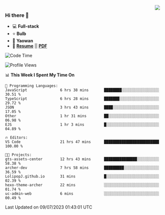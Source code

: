 <img align="right" src="https://github-readme-stats.vercel.app/api?username=LolipopJ&show_icons=true&count_private=true&hide_title=true&include_all_commits=true&theme=vue">

### Hi there 👋

- :computer: **Full-stack**
- :star: **Bulb**
- :pill: **Yaowan**
- :milky_way: [**Resume**](https://lolipopj.github.io/resume/) || [**PDF**](https://cdn.jsdelivr.net/gh/lolipopj/resume/export/resume-en.pdf)

<!--START_SECTION:waka-->
![Code Time](http://img.shields.io/badge/Code%20Time-1%2C458%20hrs%207%20mins-blue)

![Profile Views](http://img.shields.io/badge/Profile%20Views-0-blue)

📊 **This Week I Spent My Time On** 

```text
💬 Programming Languages: 
JavaScript               6 hrs 38 mins       ████████░░░░░░░░░░░░░░░░░   30.51 % 
TypeScript               6 hrs 28 mins       ███████░░░░░░░░░░░░░░░░░░   29.72 % 
JSON                     3 hrs 43 mins       ████░░░░░░░░░░░░░░░░░░░░░   17.05 % 
Other                    1 hr 31 mins        ██░░░░░░░░░░░░░░░░░░░░░░░   06.98 % 
EJS                      1 hr 3 mins         █░░░░░░░░░░░░░░░░░░░░░░░░   04.89 % 

🔥 Editors: 
VS Code                  21 hrs 47 mins      █████████████████████████   100.00 % 

🐱‍💻 Projects: 
gts-assets-center        12 hrs 43 mins      ███████████████░░░░░░░░░░   58.38 % 
archer-dev               7 hrs 58 mins       █████████░░░░░░░░░░░░░░░░   36.59 % 
LolipopJ.github.io       31 mins             █░░░░░░░░░░░░░░░░░░░░░░░░   02.39 % 
hexo-theme-archer        22 mins             ░░░░░░░░░░░░░░░░░░░░░░░░░   01.74 % 
uc-admin-web             6 mins              ░░░░░░░░░░░░░░░░░░░░░░░░░   00.49 % 
```


 Last Updated on 09/07/2023 01:43:01 UTC
<!--END_SECTION:waka-->
